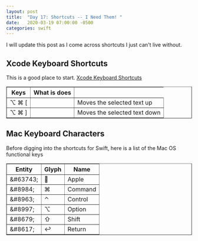 ```yaml
---
layout: post
title:  "Day 17: Shortcuts -- I Need Them! "
date:   2020-03-19 07:00:00 -0500
categories: swift
---
```


I will update this post as I come across shortcuts I just can't live without.

## Xcode Keyboard Shortcuts

This is a good place to start. [Xcode Keyboard Shortcuts]( https://swifteducation.github.io/assets/pdfs/XcodeKeyboardShortcuts.pdf)

<table border="1">
<tr><th>Keys</th><th>What is does</th></tr>
<tr><td>&#8997; &#8984; [ <td><td>Moves the selected text up</td></tr>
<tr><td>&#8997; &#8984; ]<td><td>Moves the selected text down</td></tr>
</table>

## Mac Keyboard Characters

Before digging into the shortcuts for Swift, here is a list of the Mac OS functional keys

<table border="1">
    <tr><th>Entity</th><th>Glyph</th><th>Name</th></tr>
    <tr><td>&amp;#63743;</td><td>&#63743;</td><td>Apple</td></tr>
    <tr><td>&amp;#8984;</td><td>&#8984;</td><td>Command</td></tr>
    <tr><td>&amp;#8963;</td><td>&#8963;</td><td>Control</td></tr>
    <tr><td>&amp;#8997;</td><td>&#8997;</td><td>Option</td></tr>
    <tr><td>&amp;#8679;</td><td>&#8679;</td><td>Shift</td></tr>
    <tr><td>&amp;#8617;</td><td>&#8617;</td><td>Return</td></tr>
</table>

